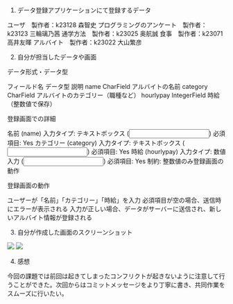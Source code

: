 1. データ登録アプリケーションにて登録するデータ

ユーザ　製作者：k23128 森智史
プログラミングのアンケート　製作者：k23123 三輪璃乃茜
通学方法　製作者：k23025 奥航誠
食事　製作者：k23071 高井友暉
アルバイト　製作者：k23022 大山繁彦

2. 自分が担当したデータや画面

データ形式・データ型

フィールド名	データ型	説明
name	CharField	アルバイトの名前
category	CharField	アルバイトのカテゴリー（職種など）
hourlypay	IntegerField	時給（整数値で保存）
 
登録画面での詳細

名前 (name)
入力タイプ: テキストボックス (<input type="text">)
必須項目: Yes
カテゴリー (category)
入力タイプ: テキストボックス (<input type="text">)
必須項目: Yes
時給 (hourlypay)
入力タイプ: 数値入力 (<input type="number">)
必須項目: Yes
制約: 整数値のみ登録画面の動作
 
登録画面の動作

ユーザーが「名前」「カテゴリー」「時給」を入力
必須項目が空の場合、送信時にエラーが表示される
入力が正しい場合、データがサーバーに送信され、新しいアルバイト情報が登録される

3. 自分が作成した画面のスクリーンショット

![](lecture10_01_k23022.png)
![](lecture10_01_k23022.png)

4. 感想

今回の課題では前回は起きてしまったコンフリクトが起きないように注意して行うことができた。次回からはコミットメッセージをより丁寧に書き、共同作業をスムーズに行いたい。
